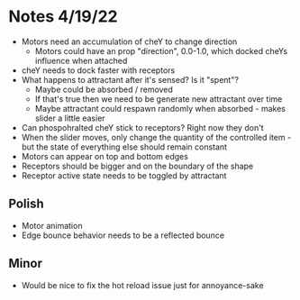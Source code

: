 # Notes 4/19/22

- Motors need an accumulation of cheY to change direction
  - Motors could have an prop "direction", 0.0-1.0, which docked cheYs influence when attached
- cheY needs to dock faster with receptors
- What happens to attractant after it's sensed? Is it "spent"?
  - Maybe could be absorbed / removed
  - If that's true then we need to be generate new attractant over time
  - Maybe attractant could respawn randomly when absorbed - makes slider a little easier
- Can phospohralted cheY stick to receptors? Right now they don't
- When the slider moves, only change the quantity of the controlled item - but the state of everything else should remain constant
- Motors can appear on top and bottom edges
- Receptors should be bigger and on the boundary of the shape
- Receptor active state needs to be toggled by attractant

## Polish

- Motor animation
- Edge bounce behavior needs to be a reflected bounce

## Minor

- Would be nice to fix the hot reload issue just for annoyance-sake
